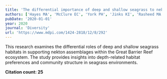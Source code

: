 ```yaml
---
title: 'The differential importance of deep and shallow seagrass to nekton assemblages of the great barrier reef'
authors: ['Hayes MA', 'McClure EC', 'York PH', 'Jinks KI', 'Rasheed MA', 'Sheaves M', 'Connolly RM']
pubDate: '2020-01-01'
year: 2020
journal: 'Diversity'
url: 'https://www.mdpi.com/1424-2818/12/8/292'
---
```


This research examines the differential roles of deep and shallow seagrass habitats in supporting nekton assemblages within the Great Barrier Reef ecosystem. The study provides insights into depth-related habitat preferences and community structure in seagrass environments.

**Citation count: 25**
